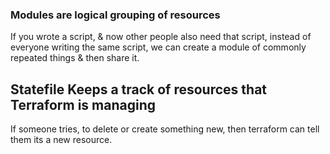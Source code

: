 ### Modules are logical grouping of resources

If you wrote a script, & now other people also need that script, instead of everyone writing the same script, we can create a module of commonly repeated things & then share it.

## Statefile Keeps a track of resources that Terraform is managing

If someone tries, to delete or create something new, then terraform can tell them its a new resource.
